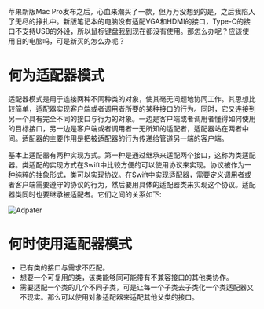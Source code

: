   苹果新版Mac Pro发布之后，心血来潮买了一款，但万万没想到的是，之后我陷入了无尽的挣扎中。新版笔记本的电脑没有适配VGA和HDMI的接口，Type-C的接口不支持USB的外设，所以鼠标键盘我到现在都没有使用。那怎么办呢？应该使用旧的电脑吗，可是新买的怎么办呢？

# 何为适配器模式
  适配器模式是用于连接两种不同种类的对象，使其毫无问题地协同工作。其思想比较简单，适配器实现客户端或者调用者所要的某种接口的行为。同时，它又连接到另一个具有完全不同的接口与行为的对象。一边是客户端或者调用者懂得如何使用的目标接口，另一边是客户端或者调用者一无所知的适配者，适配器站在两者中间。适配器的主要作用是把被适配器的行为传递给管道另一端的客户端。

  基本上适配器有两种实现方式。第一种是通过继承来适配两个接口，这称为类适配器。类适配的实现方式在Swift中比较方便的可以使用协议来实现。协议被作为一种纯粹的抽象形式，类可以实现协议。在Swift中实现适配器，需要定义调用者或者客户端需要遵守的协议的行为，然后要用具体的适配器类来实现这个协议。适配器类同时也要继承被适配者。它们之间的关系如下:

<img src="/3-适配器模式/3-1.png"  title="Adpater">

# 何时使用适配器模式

* 已有类的接口与需求不匹配。
* 想要一个可复用的类，该类能够同可能带有不兼容接口的其他类协作。
* 需要适配一个类的几个不同子类，可是让每一个子类去子类化一个类适配器又不现实。那么可以使用对象适配器来适配其他父类的接口。


